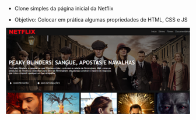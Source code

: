  - Clone simples da página inicial da Netflix

 - Objetivo: Colocar em prática algumas propriedades de HTML, CSS e JS

 ![](./img/screenshot.png)
